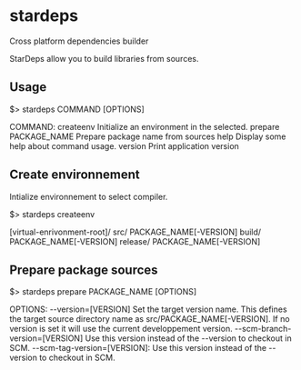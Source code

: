 # stardeps
Cross platform dependencies builder

StarDeps allow you to build libraries from sources.

## Usage

$> stardeps COMMAND [OPTIONS]

COMMAND:
  createenv
    Initialize an environment in the selected.
  prepare PACKAGE_NAME
    Prepare package name from sources
  help
    Display some help about command usage.
  version
    Print application version

## Create environnement

Intialize environnement to select compiler.

$> stardeps createenv 

[virtual-enrivonment-root]/
  src/
    PACKAGE_NAME[-VERSION]
  build/
    PACKAGE_NAME[-VERSION]
  release/
    PACKAGE_NAME[-VERSION]

## Prepare package sources

$> stardeps prepare PACKAGE_NAME [OPTIONS]

OPTIONS:
  --version=[VERSION]
      Set the target version name. This defines the target source directory name as src/PACKAGE_NAME[-VERSION]. If no version is set it will use the current developpement version.
  --scm-branch-version=[VERSION]
      Use this version instead of the --version to checkout in SCM.
  --scm-tag-version=[VERSION]:
      Use this version instead of the --version to checkout in SCM.
